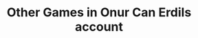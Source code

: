 ---
layout: page
title: Other Games in Onur Can Erdils account
description:
img: assets/img/AppStore.png
importance: 7
category: Twenty Games
redirect: https://apps.apple.com/tr/developer/onur-can-erdil/id1501361461?see-all=i-phonei-pad-apps
related_publications: false
---